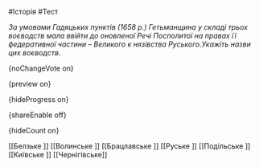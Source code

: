 #Історія #Тест

*За умовами Гадяцьких пунктів (1658 р.) Гетьманщина у складі трьох воєводств мала ввійти до оновленої Речі Посполитої на правах її федеративної частини – Великого к нязівства Руського.Укажіть назви цих воєводств.*

{noChangeVote on}

{preview on}

{hideProgress on}

{shareEnable off}

{hideCount on}

[[Белзьке ]]
[[Волинське ]]
[[Брацлавське ]]
[[Руське ]]
[[Подільське ]]
[[Київське ]]
[[Чернігівське]]
